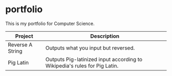 # portfolio
This is my portfolio for Computer Science.

Project | Description
------- | -----------
Reverse A String | Outputs what you input but reversed.
Pig Latin | Outputs Pig-latinized input according to Wikipedia's rules for Pig Latin.

